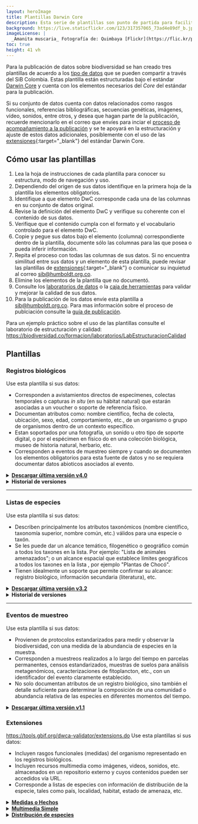 ```yaml
---
layout: heroImage
title: Plantillas Darwin Core
description: Esta serie de plantillas son punto de partida para facilitar la estandarización de datos haciendo uso del Darwin Core (DwC).
background: https://live.staticflickr.com/123/317357065_73ad4e89df_b.jpg
imageLicense: |
  _Amanita muscaria_ Fotografía de: Quimbaya [Flickr](https://flic.kr/p/u3xcx)
toc: true
height: 41 vh
---
```


Para la publicación de datos sobre biodiversidad se han creado tres plantillas de acuerdo a los [tipo de datos](/compartir/tipos-de-datos) que se pueden compartir a través del SiB Colombia. Estas plantilla están estructuradas bajo el estándar [Darwin Core](/compartir/estandares) y cuenta con los elementos necesarios del _Core_ del estándar para la publicación. 

Si su conjunto de datos cuenta con datos relacionados como rasgos funcionales, referencias bibliográficas, secuencias genéticas, imágenes, vídeo, sonidos, entre otros, y desea que hagan parte de la publicación, recuerde mencionarlo en el correo que envíes para inciar el [proceso de acompañamiento a la publicación](/compartir/guia-para-publicar) y se te apoyará en la estructuración y ajuste de estos datos adicionales, posiblemente con el uso de las [extensiones](https://biodiversidad.co/recursos/plantillas-dwc#extensiones){:target="_blank"} del estándar Darwin Core.


## Cómo usar las plantillas

1. Lea la hoja de instrucciones de cada plantilla para conocer su estructura, modo de navegación y uso.
2. Dependiendo del origen de sus datos identifique en la primera hoja de la plantilla los elementos obligatorios.
3. Identifique a que elemento DwC corresponde cada una de las columnas en su conjunto de datos original.
4. Revise la definición del elemento DwC y verifique su coherente con el contenido de sus datos.
5. Verifique que el contenido cumpla con el formato y el vocabulario controlado para el elemento DwC.
6. Copie y pegue sus datos bajo el elemento (columna) correspondiente dentro de la plantilla, documente sólo las columnas para las que posea o pueda inferir información.
7. Repita el proceso con todas las columnas de sus datos. Si no encuentra similitud entre sus datos y un elemento de esta plantilla, puede revisar las plantillas de [extensiones](https://biodiversidad.co/recursos/plantillas-dwc#extensiones){:target="_blank"} o comunicar su inquietud al correo sib@humboldt.org.co.
8. Elimine los elementos de la plantilla que no documentó.
9. Consulte los [laboratorios de datos](/formacion/laboratorios) o la [caja de herramientas](/recursos/calidaddedatos) para validar y mejorar la calidad de sus datos.
10. Para la publicación de los datos envíe esta plantilla a sib@humboldt.org.co. Para mas información sobre el proceso de publciación consulte la [guía de publicación](https://biodiversidad.co/compartir/guiadepublicacion).

Para un ejemplo práctico sobre el uso de las plantillas consulte el laboratorio de estructuración y calidad: https://biodiversidad.co/formacion/laboratorios/LabEstructuracionCalidad				
		

## Plantillas


### Registros biológicos

Use esta plantilla si sus datos:

* Corresponden a avistamientos directos de especímenes, colectas temporales  o capturas _in situ_ (en su hábitat natural) que estarán asociadas a un voucher o soporte de referencia físico.
* Documentan atributos como: nombre científico, fecha de colecta, ubicación, sexo, edad, comportamiento, etc., de un organismo o grupo de organismos dentro de un contexto específico.
* Estan soportados por una fotografía, un sonido u otro tipo de soporte digital, o por el espécimen en físico do en una colección biológica, museo de historia natural, herbario, etc.
* Corresponden a  eventos de muestreo siempre y cuando se documenten los elementos obligatorios para esta fuente de datos y no se requiera documentar datos abioticos asociados al evento.


<details>
    <summary markdown="span"><b><a href="https://drive.google.com/u/0/uc?id=16oIiR09yAbm8B63CpR0h2phY7tqsFXSk&export=download">Descargar última versión v4.0</a></b></summary>
<p>
    <i>Cambios realizados respecto a la versión 3.4:</i>
</p>

<ul>
  <li>Definiciones actualizadas
    <ul>
      <li>basisOfrecord</li>
      <li>disposition</li>
      <li>preparations</li>
      <li>organismQuantity</li>
      <li>organismQuantityType</li>
    </ul>
  </li>
  <li>Cambio de obligatoriedad
    <ul>
      <li>El elemento individualCount deja de ser obligatorio y pasa a ser recomendado.</li>
      <li>El elemento <i>organismQuantity</i> deja de ser opcional y pasa a ser obligatorio para registros biológicos colectados bajo un permiso de recolección de especímenes o acceso a recursos genéticos.</li>
      <li>El elemento <i>organismQuantityType</i> deja de ser opcional y pasa a ser obligatorio para registros biológicos colectados bajo un permiso de recolección de especímenes o acceso a recursos genéticos.</li>
      <li>El elemento <i>disposition</i> deja de ser opcional y pasa a ser obligatorio para registros biológicos colectados bajo un permiso de recolección de especímenes o acceso a recursos genéticos.</li>
      <li>El elemento <i>preparations</i> deja  de ser recomendado y pasa a ser obligatorio para registros biológicos colectados bajo un permiso de recolección de especímenes o acceso a recursos genéticos.</li>
    </ul>   
  </li> 
      <li>Cambios en las instrucciones
    <ul>
      <li>Se añaden elementos obligatorios a la tabla de instrucciones</li>
      <li>Actualización citación</li>
    </ul>
  </li>      

</ul>
  
</details>  

<details>
    <summary markdown="span"><B>Historial de versiones</B></summary>
  
   <a href="https://drive.google.com/u/0/uc?id=16oIiR09yAbm8B63CpR0h2phY7tqsFXSk&export=download"><b>Plantilla de Registros Biológicos v3.5</b></a>
<p><i>Cambios realizados respecto a la versión 3.4:</i></p>
<ul>
  <li>Definiciones actualizadas
    <ul>
      <li>basisOfrecord</li>
      <li>disposition</li>
      <li>preparations</li>
      <li>organismQuantity</li>
      <li>organismQuantityType</li>
    </ul>
  </li>
  <li>Cambio de obligatoriedad
    <ul>
      <li>El elemento individualCount deja de ser obligatorio y pasa a ser recomendado.</li>
      <li>El elemento <i>organismQuantity</i> deja de ser opcional y pasa a ser obligatorio para registros biológicos colectados bajo un permiso de recolección de especímenes o acceso a recursos genéticos.</li>
      <li>El elemento <i>organismQuantityType</i> deja de ser opcional y pasa a ser obligatorio para registros biológicos colectados bajo un permiso de recolección de especímenes o acceso a recursos genéticos.</li>
      <li>El elemento <i>disposition</i> deja de ser opcional y pasa a ser obligatorio para registros biológicos colectados bajo un permiso de recolección de especímenes o acceso a recursos genéticos.</li>
      <li>El elemento <i>preparations</i> deja  de ser recomendado y pasa a ser obligatorio para registros biológicos colectados bajo un permiso de recolección de especímenes o acceso a recursos genéticos.</li>
    </ul>   
  </li> 
      <li>Cambios en las instrucciones
    <ul>
      <li>Se añaden elementos obligatorios a la tabla de instrucciones</li>
      <li>Actualización citación</li>
    </ul>
  </li>      

</ul>
  
    <a href="https://drive.google.com/a/humboldt.org.co/uc?authuser=2&id=18QECbc_8aobmpxsLLKU8QFsRJIm-QBF6&export=download"><b>Plantilla de Registros Biológicos v3.4</b></a>
<p><i>Cambios realizados respecto a la versión 3.3:</i></p>
<ul>
  <li>Definiciones actualizadas
    <ul>
      <li>basisOfrecord</li>
      <li>institutionCode</li>
      <li>collectionCode</li>
      <li>catalogNumber</li>
      <li>type</li>
      <li>institutionID</li>
      <li>collectionID</li>
      <li>datasetID</li>
      <li>datasetName</li>
      <li>scientificName</li>
    </ul>
  </li>
  <li>Cambio de obligatoriedad
    <ul>
      <li>El elemento <i>catalogNumber</i> deja de ser obligatorio y pasa a ser condicional.</li>
      <li>El elemento type deja de ser recomendado y pasa a ser obligatorio.</li>
      <li>El elemento <i>otherCatalogNumbers</i> deja de ser obligatorio para registros biológicos colectados bajo un permiso de recolección de especímenes o acceso a recursos genéticos.</li>
      <li>El elemento datasetName pasa a ser obligatorio para registros biológicos colectados bajo un permiso de recolección de especÌmenes o acceso a recursos genéticos.</li>
      <li>El elemento <i>datasetID</i> pasa a ser obligatorio para los registros biológicos colectados bajo un permiso de recolección de especímenes o acceso a recursos genéticos.</li>
      <li>El elemento <i>preparations</i> pasa a ser recomendado.</li>
      <li>El elemento <i>taxonRank</i> pasa a ser obligatorio.</li>
    </ul>
 </li>  
 <li>Cambios en las instrucciones
    <ul>
      <li>Actualización enlaces.</li>
      <li>Se incluye una tabla describiendo los elementos obligatorios según el origen de los registros biológicos.</li>
      <li>Creación de una nueva categoría de obligatoriedad: 'Elemento obligatorio para al menos un tipo de registro biológico y recomendado en al documentación de un buen registro biológico'.</li>
      <li>Actualización menor en los textos.</li>
      <li>Cambios menores en el diseño para mejor visibilidad de la tabla.</li> 
      <li>Actualización citación</li>
    </ul>
 </li>      
    
</ul>
    
<a href="https://drive.google.com/uc?export=download&id=1ik_etAy1SAGplzanh5D9OA7-1IVDAQsq"><b>Plantilla de Registros Biológicos v3.3</b></a> 
    <p><i>Revisada y editada 2017-11</i></p>
    
<a href="https://drive.google.com/a/humboldt.org.co/uc?authuser=2&id=1NwpYvbragT62gS5Pa6bE4YWGSIE6jxao&export=download"><b>Plantilla de Registros Biológicos v3.1</b></a> 
 <p><i>Revisada y editada 2017-04</i></p>   
    
<a href="https://drive.google.com/a/humboldt.org.co/uc?authuser=2&id=197GjqdIAVXppnc798nW656UDPiAn28xx&export=download"><b>Plantilla de Registros Biológicos v3.0</b></a> 
 <p><i>Revisada y editada 2013-11</i></p>    
    
<a href="https://drive.google.com/a/humboldt.org.co/uc?authuser=2&id=1qE-1rCfFklxyUR9xvim9tqoGAj-iU3U4&export=download"><b>Plantilla de Registros Biológicos v2.0</b></a> 
 <p><i>Revisada y editada 2013-05</i></p>   

<a href="https://drive.google.com/a/humboldt.org.co/uc?authuser=2&id=1bEfdcGc31NLjLlWMZ62keHRLicSWn37M&export=download"><b>Plantilla de Registros Biológicos v1.0</b></a> 
 <p><i>Revisada y editada 2012</i></p> 
    
<a href="https://drive.google.com/a/humboldt.org.co/uc?authuser=2&id=1bEfdcGc31NLjLlWMZ62keHRLicSWn37M&export=download"><b>Plantilla CR-SiB v1.0</b></a>
     <p><i>Creada en 2014-05. A partir de 2019-09 se unifica con las plantillas de publicación de registros biológicos v3.5.</i></p> 
    
</details>  

---

### Listas de especies

Use esta plantilla si sus datos:

* Describen principalmente los atributos taxonómicos (nombre científico, taxonomía superior, nombre común, etc.) válidos para una especie o taxón.
* Se les puede dar un alcance temático, filogenético o geográfico común a todos los taxones en la lista. Por ejemplo: "Lista de animales amenazados"; o un alcance espacial que establece límites geográficos a todos los taxones en la lista , por ejemplo "Plantas de Chocó".
* Tienen idealmente un soporte que permite confirmar su alcance: registro biológico, información secundaria (literatura), etc.


<details>
    <summary markdown="span"><b><a href="https://drive.google.com/uc?export=download&id=1p2j1KYHsNPyt50LopUkdhdaMlI6SZd4Q">Descargar última versión v3.2</a></b></summary>
    <p><i>Revisada y editada 2017-11</i></p>
    
</details>
<details>
    <summary markdown="span"><B>Historial de versiones</B></summary>
    <a href="https://drive.google.com/a/humboldt.org.co/uc?authuser=2&id=11rXim-K9OvEX3icT10sA5FE67NNvPIdd&export=download"><b>Plantilla de Listas v3.0</b></a>
    <p><i>Revisada y editada  2013-11</i></p>
    
<a href="https://drive.google.com/a/humboldt.org.co/uc?authuser=2&id=1YaQewpHUEo7br_OjaEH5_mum60KxV8bh&export=download"><b>Plantilla de Listas v2.0</b></a>
    <p><i>Revisada y editada 2013-05</i></p>

<a href="https://drive.google.com/a/humboldt.org.co/uc?authuser=2&id=1ZJwCYee7w_XF2RglSwhpv2VFI-cVdt1k&export=download"><b>Plantilla de Listas v1.0</b></a>
   <p><i>Revisada y editada 2012</i></p>

</details>

---

### Eventos de muestreo

Use esta plantilla si sus datos:

* Provienen de protocolos estandarizados para medir y observar la biodiversidad, con una medida de la abundancia de especies en la muestra.
* Corresponden a muestreos realizados a lo largo del tiempo en parcelas permanentes, censos estandarizados, muestras de suelos para análisis metagenómicos, caracterizaciones de fitoplancton, etc., con un identificador del evento claramente establecido.
* No solo documentan atributos de un registro biológico, sino también el detalle suficiente para determinar la composición de una comunidad o abundancia relativa de las especies en diferentes momentos del tiempo.

<details>
    <summary markdown="span"><b><a href="https://drive.google.com/uc?id=1N3zTljnFujY7MC8Y_R4vd7vr1IhjgeXp&authuser=2&export=download">Descargar última versión v1.1</a></b></summary>
    <p><i>Revisada y editada 2014-05</i></p>
    
</details>


### Extensiones

https://tools.gbif.org/dwca-validator/extensions.do
Use esta plantillas si sus datos:

* Incluyen rasgos funcionales (medidas) del organismo representado en los registros biológicos.
* Incluyen recursos multimedia como imágenes, videos, sonidos, etc. almacenados en un repositorio externo y cuyos contenidos pueden ser accedidos vía URL. 
* Corresponde a listas de especies con información de distribución de la especie, tales como país, localidad, habitat, estado de amenaza, etc.

<details>
    <summary markdown="span"><b><a href="https://drive.google.com/uc?export=download&id=1s05MAYDixYt6wPp9V8de8qrCHxuOOw-o">Medidas o Hechos</a></b></summary>
    <p><i>Revisada y editada 2021-06</i></p>
    
</details>

<details>
    <summary markdown="span"><b><a href="https://drive.google.com/uc?export=download&id=1Bfdgnl-KXwvLHs8H-bSe8yBXVyD8qrx8">Multimedia Simple</a></b></summary>
    <p><i>Revisada y editada 2021-06</i></p>
    
</details>

<details>
    <summary markdown="span"><b><a href="https://drive.google.com/uc?export=download&id=1kqyGIkeP6KdR0-hz7CbGvriQuSitWqwp">Distribución de especies</a></b></summary>
    <p><i>Revisada y editada 2021-06</i></p>
    
</details>
 
